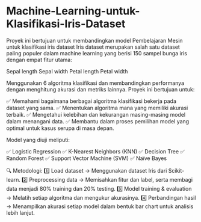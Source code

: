# Machine-Learning-untuk-Klasifikasi-Iris-Dataset
Proyek ini bertujuan untuk membandingkan model Pembelajaran Mesin untuk klasifikasi iris dataset
Iris dataset merupakan salah satu dataset paling populer dalam machine learning yang berisi 150 sampel bunga iris dengan empat fitur utama:

Sepal length
Sepal width
Petal length
Petal width

Menggunakan 6 algoritma klasifikasi dan membandingkan performanya dengan menghitung akurasi dan metriks lainnya.
Proyek ini bertujuan untuk:

✅ Memahami bagaimana berbagai algoritma klasifikasi bekerja pada dataset yang sama.
✅ Menentukan algoritma mana yang memiliki akurasi terbaik.
✅ Mengetahui kelebihan dan kekurangan masing-masing model dalam menangani data.
✅ Membantu dalam proses pemilihan model yang optimal untuk kasus serupa di masa depan.

Model yang diuji meliputi:

✅ Logistic Regression
✅ K-Nearest Neighbors (KNN)
✅ Decision Tree
✅ Random Forest
✅ Support Vector Machine (SVM)
✅ Naïve Bayes

🔍 Metodologi:
1️⃣ Load dataset → Menggunakan dataset Iris dari Scikit-learn.
2️⃣ Preprocessing data → Memisahkan fitur dan label, serta membagi data menjadi 80% training dan 20% testing.
3️⃣ Model training & evaluation → Melatih setiap algoritma dan mengukur akurasinya.
4️⃣ Perbandingan hasil → Menampilkan akurasi setiap model dalam bentuk bar chart untuk analisis lebih lanjut.

